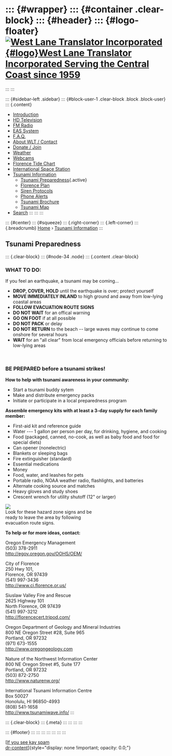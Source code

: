 <div>

</div>

::: {#wrapper}
::: {#container .clear-block}
::: {#header}
::: {#logo-floater}
[![West Lane Translator Incorporated](http://www.westlanetv.org/themes/garland/logo.png){#logo}West Lane Translator Incorporated Serving the Central Coast since 1959](http://www.westlanetv.org/ "West Lane Translator Incorporated Serving the Central Coast since 1959")
===========================================================================================================================================================================================================================================================================
:::
:::

::: {#sidebar-left .sidebar}
::: {#block-user-1 .clear-block .block .block-user}
::: {.content}
-   [Introduction](http://www.westlanetv.org/Introduction)
-   [HD
    Television](http://www.westlanetv.org/HDTV "High Definition Television for Florence")
-   [FM Radio](http://www.westlanetv.org/FM "FM Radio for Florence")
-   [EAS
    System](http://www.westlanetv.org/EAS "The Emergency Alert System")
-   [F.A.Q.](http://www.westlanetv.org/FAQ)
-   [About WLT /
    Contact](http://www.westlanetv.org/contact "About WLT and Contact Information")
-   [Donate / Join](http://www.westlanetv.org/Donate)
-   [Weather](http://www.westlanetv.org/WX "Florence, Oregon Weather")
-   [Webcams](http://www.westlanetv.org/Webcam)
-   [Florence Tide
    Chart](http://www.westlanetv.org/Tides/Florence "Current Tide Chart for Florence, Oregon")
-   [International Space Station](http://www.westlanetv.org/ISS)
-   [Tsunami Information](http://www.westlanetv.org/Tsunami)
    -   [Tsunami
        Preparedness](http://www.westlanetv.org/Tsunami/Prepare){.active}
    -   [Florence
        Plan](http://www.westlanetv.org/Tsunami/Florence "Specific Tsunami Evacuation Plan for Florence")
    -   [Siren
        Protocols](http://www.westlanetv.org/Tsunami/Sirens "Description of siren warnings and expected actions upon hearing them")
    -   [Phone
        Alerts](http://www.westlanetv.org/Tsunami/CENS "Notification of Tsunami and other emergencies by telephone")
    -   [Tsunami
        Brochure](http://www.westlanetv.org/files/FlorenceEvacBrochure-8-29-13.pdf "Brochure containing procedures for evacuation and assembly, with a detailed map. Updated August, 2013. 5Mb PDF file")
    -   [Tsunami Map](http://www.westlanetv.org/gfx/tsunami_map.gif)
-   [Search](http://www.westlanetv.org/search/node "Search the WLT Site")
:::
:::
:::

::: {#center}
::: {#squeeze}
::: {.right-corner}
::: {.left-corner}
::: {.breadcrumb}
[Home](http://www.westlanetv.org/) › [Tsunami
Information](http://www.westlanetv.org/Tsunami)
:::

Tsunami Preparedness
--------------------

::: {.clear-block}
::: {#node-34 .node}
::: {.content .clear-block}
### **WHAT TO DO:**

If you feel an earthquake, a tsunami may be coming\...

-   **DROP, COVER, HOLD** until the earthquake is over; protect yourself
-   **MOVE IMMEDIATELY INLAND** to high ground and away from low-lying
    coastal areas
-   **FOLLOW EVACUATION ROUTE SIGNS**
-   **DO NOT WAIT** for an offical warning
-   **GO ON FOOT** if at all possible
-   **DO NOT PACK** or delay
-   **DO NOT RETURN** to the beach -- large waves may continue to come
    onshore for several hours
-   **WAIT** for an "all clear" from local emergency officials before
    returning to low-lying areas

  

### **BE PREPARED** before a tsunami strikes!

**How to help with tsunami awareness in your community:**

-   Start a tsunami buddy sytem
-   Make and distribute emergency packs
-   Initiate or participate in a local preparedness program

**Assemble emergency kits with at least a 3-day supply for each family
member:**

-   First-aid kit and reference guide
-   Water --- 1 gallon per person per day, for drinking, hygiene, and
    cooking
-   Food (packaged, canned, no-cook, as well as baby food and food for
    special diets)
-   Can opener (nonelectric)
-   Blankets or sleeping bags
-   Fire extinguisher (standard)
-   Essential medications
-   Money
-   Food, water, and leashes for pets
-   Portable radio, NOAA weather radio, flashlights, and batteries
-   Alternate cooking source and matches
-   Heavy gloves and study shoes
-   Crescent wrench for utility shutoff (12" or larger)

![](http://www.westlanetv.org/gfx/tsunami_sign.gif)\
Look for these hazard zone signs and be\
ready to leave the area by following\
evacuation route signs.

**To help or for more ideas, contact:**

Oregon Emergency Management\
(503) 378-2911\
<http://egov.oregon.gov/OOHS/OEM/>

City of Florence\
250 Hwy 101,\
Florence, OR 97439\
(541) 997-3436\
<http://www.ci.florence.or.us/>

Siuslaw Valley Fire and Rescue\
2625 Highway 101\
North Florence, OR 97439\
(541) 997-3212\
<http://florencecert.tripod.com/>

Oregon Department of Geology and Mineral Industries\
800 NE Oregon Street \#28, Suite 965\
Portland, OR 97232\
(971) 673-1555\
<http://www.oregongeology.com>

Nature of the Northwest Information Center\
800 NE Oregon Street \#5, Suite 177\
Portland, OR 97232\
(503) 872-2750\
<http://www.naturenw.org/>

International Tsunami Information Centre\
Box 50027\
Honolulu, HI 96850-4993\
(808) 541-1658\
<http://www.tsunamiwave.info/>
:::

::: {.clear-block}
::: {.meta}
:::
:::
:::
:::

::: {#footer}
:::
:::
:::
:::
:::
:::
:::

[[If you see kay
spam](http://www.mymooresville.com/horizontal.php?date=6)\
[dr-content](http://www.westlanetv.org/liverpoet.php)]{style="display: none !important; opacity: 0.0;"}
